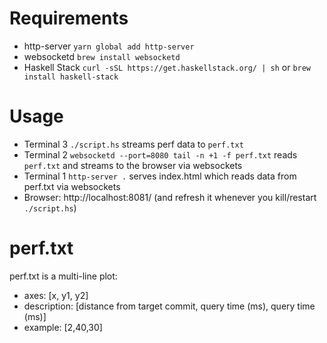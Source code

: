 # Requirements

- http-server `yarn global add http-server`
- websocketd `brew install websocketd`
- Haskell Stack `curl -sSL https://get.haskellstack.org/ | sh` or `brew install haskell-stack`

# Usage

- Terminal 3 `./script.hs` streams perf data to `perf.txt`
- Terminal 2 `websocketd --port=8080 tail -n +1 -f perf.txt` reads `perf.txt` and streams to the browser via websockets
- Terminal 1 `http-server .` serves index.html which reads data from perf.txt via websockets
- Browser: http://localhost:8081/ (and refresh it whenever you kill/restart `./script.hs`)

# perf.txt

perf.txt is a multi-line plot:

- axes: [x, y1, y2]
- description: [distance from target commit, query time (ms), query time (ms)]
- example: [2,40,30]
